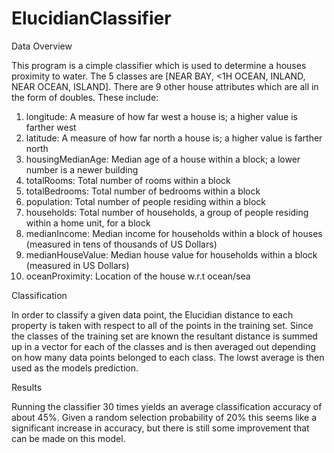 # ElucidianClassifier

Data Overview

This program is a cimple classifier which is used to determine a houses proximity to water. The 5 classes are
[NEAR BAY, <1H OCEAN, INLAND, NEAR OCEAN, ISLAND]. There are 9 other house attributes which are all in the form of doubles. These include:
1. longitude: A measure of how far west a house is; a higher value is farther west
2. latitude: A measure of how far north a house is; a higher value is farther north
3. housingMedianAge: Median age of a house within a block; a lower number is a newer building
4. totalRooms: Total number of rooms within a block
5. totalBedrooms: Total number of bedrooms within a block
6. population: Total number of people residing within a block
7. households: Total number of households, a group of people residing within a home unit, for a block
8. medianIncome: Median income for households within a block of houses (measured in tens of thousands of US Dollars)
9. medianHouseValue: Median house value for households within a block (measured in US Dollars)
10. oceanProximity: Location of the house w.r.t ocean/sea

Classification

In order to classify a given data point, the Elucidian distance to each property is taken with respect to all of the points 
in the training set. Since the classes of the training set are known the resultant distance is summed up in a vector for each of the classes and is then averaged out depending on how many data points belonged to each class. The lowst average is then used as the models prediction.

Results

Running the classifier 30 times yields an average classification accuracy of about 45%. Given a random selection probability of 20% this seems like a significant increase in accuracy, but there is still some improvement that can be made on this model.
